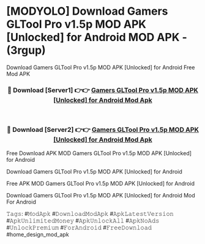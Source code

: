# [MODYOLO] Download Gamers GLTool Pro v1.5p MOD APK [Unlocked] for Android MOD APK - (3rgup)
Download Gamers GLTool Pro v1.5p MOD APK [Unlocked] for Android Free Mod APK

<div align="center">
<h3>🔴 Download [Server1] 👉👉 <a href="https://apk-comot.site?title=Gamers_GLTool_Pro_v1.5p_MOD_APK_[Unlocked]_for_Android">Gamers GLTool Pro v1.5p MOD APK [Unlocked] for Android Mod Apk</a></h3><br>

<h3>🔴 Download [Server2] 👉👉 <a href="https://apk-comot.site?title=Gamers_GLTool_Pro_v1.5p_MOD_APK_[Unlocked]_for_Android">Gamers GLTool Pro v1.5p MOD APK [Unlocked] for Android Mod Apk</a></h3>
</div>


Free Download APK MOD Gamers GLTool Pro v1.5p MOD APK [Unlocked] for Android

Download Gamers GLTool Pro v1.5p MOD APK [Unlocked] for Android 

Free APK MOD Gamers GLTool Pro v1.5p MOD APK [Unlocked] for Android 

Download Gamers GLTool Pro v1.5p MOD APK [Unlocked] for Android Mod For Android

𝚃𝚊𝚐𝚜: #𝙼𝚘𝚍𝙰𝚙𝚔 #𝙳𝚘𝚠𝚗𝚕𝚘𝚊𝚍𝙼𝚘𝚍𝙰𝚙𝚔 #𝙰𝚙𝚔𝙻𝚊𝚝𝚎𝚜𝚝𝚅𝚎𝚛𝚜𝚒𝚘𝚗 #𝙰𝚙𝚔𝚄𝚗𝚕𝚒𝚖𝚒𝚝𝚎𝚍𝙼𝚘𝚗𝚎𝚢 #𝙰𝚙𝚔𝚄𝚗𝚕𝚘𝚌𝚔𝙰𝚕𝚕 #𝙰𝚙𝚔𝙽𝚘𝙰𝚍𝚜 #𝚄𝚗𝚕𝚘𝚌𝚔𝙿𝚛𝚎𝚖𝚒𝚞𝚖 #𝙵𝚘𝚛𝙰𝚗𝚍𝚛𝚘𝚒𝚍 #𝙵𝚛𝚎𝚎𝙳𝚘𝚠𝚗𝚕𝚘𝚊𝚍 #home_design_mod_apk